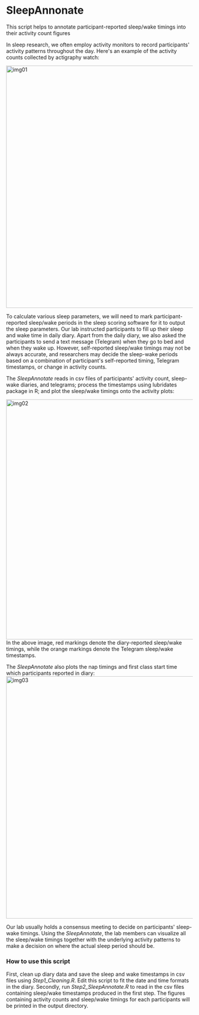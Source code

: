 # SleepAnnonate
This script helps to annotate participant-reported sleep/wake timings into their activity count figures

In sleep research, we often employ activity monitors to record participants' activity patterns throughout the day. Here's an example of the activity counts collected by actigraphy watch:

<img width="652" alt="img01" src="https://user-images.githubusercontent.com/99003122/161433468-c62f0d98-a7fa-458b-b83e-0755d42f86b7.png">

To calculate various sleep parameters, we will need to mark participant-reported sleep/wake periods in the sleep scoring software for it to output the sleep parameters. Our lab instructed participants to fill up their sleep and wake time in daily diary. Apart from the daily diary, we also asked the participants to send a text message (Telegram) when they go to bed and when they wake up. However, self-reported sleep/wake timings may not be always accurate, and researchers may decide the sleep-wake periods based on a combination of participant's self-reported timing, Telegram timestamps, or change in activity counts.

The *SleepAnnotate* reads in csv files of participants' activity count, sleep-wake diaries, and telegrams; process the timestamps using lubridates package in R; and plot the sleep/wake timings onto the activity plots:

<img width="646" alt="img02" src="https://user-images.githubusercontent.com/99003122/161433876-dd30f604-3344-447b-9f27-d46ea9bedcc2.png">
In the above image, red markings denote the diary-reported sleep/wake timings, while the orange markings denote the Telegram sleep/wake timestamps.

The *SleepAnnotate* also plots the nap timings and first class start time which participants reported in diary:
<img width="652" alt="img03" src="https://user-images.githubusercontent.com/99003122/161434075-ff66e0b3-f976-4a90-a210-283d5ff0e9fa.png">

Our lab usually holds a consensus meeting to decide on participants' sleep-wake timings. Using the *SleepAnnotate*, the lab members can visualize all the sleep/wake timings together with the underlying activity patterns to make a decision on where the actual sleep period should be.

### How to use this script

First, clean up diary data and save the sleep and wake timestamps in csv files using *Step1_Cleaning.R*. Edit this script to fit the date and time formats in the diary. Secondly, run *Step2_SleepAnnotate.R* to read in the csv files containing sleep/wake timestamps produced in the first step. The figures containing activity counts and sleep/wake timings for each participants will be printed in the output directory.

